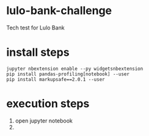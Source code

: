 # lulo-bank-challenge
Tech test for Lulo Bank


# install steps
```
jupyter nbextension enable --py widgetsnbextension
pip install pandas-profiling[notebook] --user
pip install markupsafe==2.0.1 --user
```

# execution steps
1. open jupyter notebook
2. 

# 


